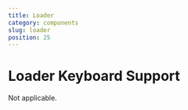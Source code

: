 ```yaml
---
title: Loader
category: components
slug: loader
position: 25
---
```

# Loader Keyboard Support

Not applicable.

